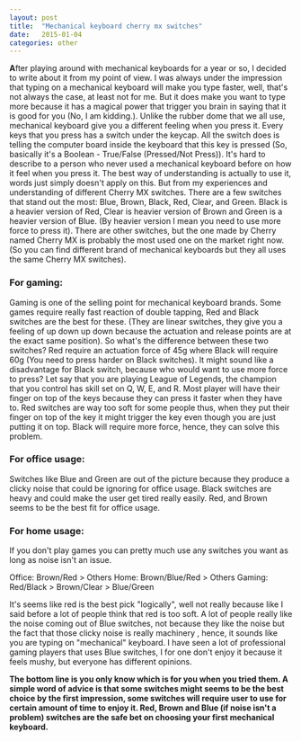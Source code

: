 ```yaml
---
layout: post
title:  "Mechanical keyboard cherry mx switches"
date:   2015-01-04
categories: other
---
```


<b>A</b>fter playing around with mechanical keyboards for a year or so, I decided to write about it from my point of view. I was always under the impression that typing on a mechanical keyboard will make you type faster, well, that's not always the case, at least not for me. But it does make you want to type more because it has a magical power that trigger you brain in saying that it is good for you (No, I am kidding.). Unlike the rubber dome that we all use, mechanical keyboard give you a different feeling when you press it. Every keys that you press has a switch under the keycap. All the switch does is telling the computer board inside the keyboard that this key is pressed (So, basically it's a Boolean - True/False (Pressed/Not Press)). It's hard to describe to a person who never used a mechanical keyboard before on how it feel when you press it. The best way of understanding is actually to use it, words just simply doesn't apply on this. But from my experiences and understanding of different Cherry MX switches. There are a few switches that stand out the most: Blue, Brown, Black, Red, Clear, and Green. Black is a heavier version of Red, Clear is heavier version of Brown and Green is a heavier version of Blue. (By heavier version I mean you need to use more force to press it). There are other switches, but the one made by Cherry named Cherry MX is probably the most used one on the market right now. (So you can find different brand of mechanical keyboards but they all uses the same Cherry MX switches).

<h3>For gaming:</h3>
Gaming is one of the selling point for mechanical keyboard brands. Some games require really fast reaction of double tapping, Red and Black switches are the best for these. (They are linear switches, they give you a feeling of up down up down because the actuation and release points are at the exact same position). So what's the difference between these two switches? Red require an actuation force of 45g where Black will require 60g (You need to press harder on Black switches). It might sound like a disadvantage for Black switch, because who would want to use more force to press? Let say that you are playing League of Legends, the champion that you control has skill set on Q, W, E, and R. Most player will have their finger on top of the keys because they can press it faster when they have to. Red switches are way too soft for some people thus, when they put their finger on top of the key it might trigger the key even though you are just putting it on top. Black will require more force, hence, they can solve this problem.

<h3>For office usage:</h3>
Switches like Blue and Green are out of the picture because they produce a clicky noise that could be ignoring for office usage. Black switches are heavy and could make the user get tired really easily. Red, and Brown seems to be the best fit for office usage.

<h3>For home usage:</h3>
If you don't play games you can pretty much use any switches you want as long as noise isn't an issue. 

Office: Brown/Red > Others
Home: Brown/Blue/Red > Others
Gaming: Red/Black > Brown/Clear > Blue/Green

It's seems like red is the best pick "logically", well not really because like I said before a lot of people think that red is too soft. A lot of people really like the noise coming out of Blue switches, not because they like the noise but the fact that those clicky noise is really machinery , hence, it sounds like you are typing on "mechanical" keyboard. I have seen a lot of professional gaming players that uses Blue switches, I for one don't enjoy it because it feels mushy, but everyone has different opinions. 

<strong>The bottom line is you only know which is for you when you tried them. A simple word of advice is that some switches might seems to be the best choice by the first impression, some switches will require user to use for certain amount of time to enjoy it. Red, Brown and Blue (if noise isn't a problem) switches are the safe bet on choosing your first mechanical keyboard.</strong>
